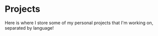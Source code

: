 # Projects

Here is where I store some of my personal projects that I'm working on, separated by language!
